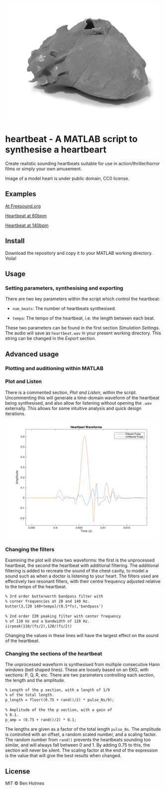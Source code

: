 ![A model heart](/media/heart.jpg)

# heartbeat - A MATLAB script to synthesise a heartbeart

Create realistic sounding heartbeats suitable for use in action/thriller/horror films or simply your own amusement.

Image of a model heart is under public domain, CC0 license.

## Examples

[At Freesound.org](http://freesound.org/people/loudernoises/packs/18767/)

[Heartbeat at 60bpm](/media/heartbeat-60bpm.wav)

[Heartbeat at 140bpm](/media/heartbeat-60bpm.wav)

## Install

Download the repository and copy it to your MATLAB working directory. Voila!

## Usage

### Setting parameters, synthesising and exporting

There are two key parameters within the script which control the heartbeat:

- `num_beats`: The number of heartbeats synthesised.

- `tempo`: The tempo of the heartbeat, i.e. the length between each beat.

These two parameters can be found in the first section *Simulation Settings*. The audio will save as `heartbeat.wav` in your present working directory. This string can be changed in the *Export* section.

## Advanced usage

### Plotting and auditioning within MATLAB

### Plot and Listen

There is a commented section, *Plot and Listen*, within the script. Uncommenting this will generate a time-domain waveform of the heartbeat being synthesised, and also allow for listening without opening the `.wav` externally. This allows for some intuitive analysis and quick design iterations.

![An example waveform](/media/heartbeat.png)


### Changing the filters

Examining the plot will show two waveforms: the first is the unprocessed heartbeat, the second the heartbeat with additional filtering. The additional filtering is added to recreate the sound of the chest cavity, to model a sound such as when a doctor is listening to your heart. The filters used are effectively two resonant filters, with their centre frequency adjusted relative to the tempo of the heartbeat.

    % 3rd order butterworth bandpass filter with
    % corner frequencies at 20 and 140 Hz.
    butter(3,[20 140+tempo]/(0.5*fs),'bandpass')

    % 2nd order IIR peaking filter with center frequency
    % of 110 Hz and a bandwidth of 120 Hz.
    iirpeak(110/(fs/2),120/(fs/2))

Changing the values in these lines will have the largest effect on the sound of the heartbeat.

### Changing the sections of the heartbeat

The unprocessed waveform is synthesised from multiple consecutive Hann windows (bell shaped lines). These are loosely based on an EKG, with sections: P, Q, R, etc. There are two parameters controlling each section, the length and the amplitude.

    % Length of the p section, with a length of 1/9
    % of the total length.
    p_length = floor((0.75 + rand()/2) * pulse_Ns/9);

    % Amplitude of the the p section, with a gain of
    % 0.1.
    p_amp = (0.75 + rand()/2) * 0.1;

The lengths are given as a factor of the total length `pulse_Ns`. The amplitude is controlled with an offset, a random scaled number, and a scaling factor. The random number from `rand()` prevents the heartbeats sounding too similar, and will always fall between 0 and 1. By adding 0.75 to this, the section will never be silent. The scaling factor at the end of the expression is the value that will give the best results when changed.

## License

MIT © Ben Holmes
